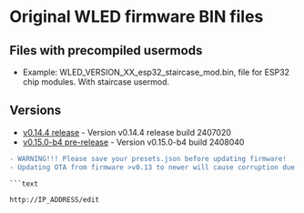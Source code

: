 # Original WLED firmware BIN files

## Files with precompiled usermods

- Example: WLED_VERSION_XX_esp32_staircase_mod.bin, file for ESP32 chip modules. With staircase usermod.

## Versions

- [v0.14.4 release](https://github.com/srg74/WLED-wemos-shield/tree/master/resources/Firmware/@Aircoookie/Latest) - Version v0.14.4 release build 2407020
- [v0.15.0-b4  pre-release](https://github.com/srg74/WLED-wemos-shield/tree/master/resources/Firmware/@Aircoookie/Dev/0.15.0-b4) - Version v0.15.0-b4 build 2408040

```diff
- WARNING!!! Please save your presets.json before updating firmware!
- Updating OTA from firmware >v0.13 to newer will cause corruption due to difference in firmware structure. Please erase flash memory before uploading new firmware.

```text

http://IP_ADDRESS/edit

```
